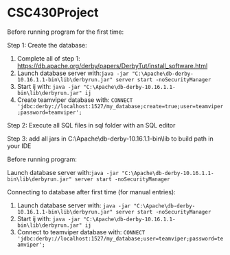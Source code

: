 # CSC430Project

Before running program for the first time:

Step 1: Create the database:

1) Complete all of step 1: https://db.apache.org/derby/papers/DerbyTut/install_software.html
2) Launch database server with:```java -jar "C:\Apache\db-derby-10.16.1.1-bin\lib\derbyrun.jar" server start -noSecurityManager```
4) Start ij with: ```java -jar "C:\Apache\db-derby-10.16.1.1-bin\lib\derbyrun.jar" ij```
5) Create teamviper database with: ```CONNECT 'jdbc:derby://localhost:1527/my_database;create=true;user=teamviper;password=teamviper';```

Step 2: Execute all SQL files in sql folder with an SQL editor

Step 3: add all jars in C:\Apache\db-derby-10.16.1.1-bin\lib to build path in your IDE

Before running program:

Launch database server with:```java -jar "C:\Apache\db-derby-10.16.1.1-bin\lib\derbyrun.jar" server start -noSecurityManager```


Connecting to database after first time (for manual entries):
1) Launch database server with: ```java -jar "C:\Apache\db-derby-10.16.1.1-bin\lib\derbyrun.jar" server start -noSecurityManager```
2) Start ij with: ```java -jar "C:\Apache\db-derby-10.16.1.1-bin\lib\derbyrun.jar" ij```
3) Connect to teamviper database with: ```CONNECT 'jdbc:derby://localhost:1527/my_database;user=teamviper;password=teamviper';```
